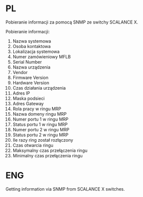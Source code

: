 # PL 
Pobieranie informacji za pomocą SNMP ze switchy SCALANCE X.

Pobieranie informacji:
1. Nazwa systemowa
2. Osoba kontaktowa
3. Lokalizacja systemowa
4. Numer zamówieniowy MFLB
5. Serial Number
6. Nazwa urządzenia
7. Vendor
8. Firmware Version
9. Hardware Version
10. Czas działania urządzenia
11. Adres IP
12. Maska podsieci
13. Adres Gateway
14. Rola pracy w ringu MRP
15. Nazwa domeny ringu MRP
16. Numer portu 1 w ringu MRP
17. Status portu 1 w ringu MRP
18. Numer portu 2 w ringu MRP
19. Status portu 2 w ringu MRP
20. Ile razy ring został rozłączony
21. Czas otwarcia ringu
22. Maksymalny czas przełączenia ringu
23. Minimalny czas przełączenia ringu

# ENG
Getting information via SNMP from SCALANCE X switches.